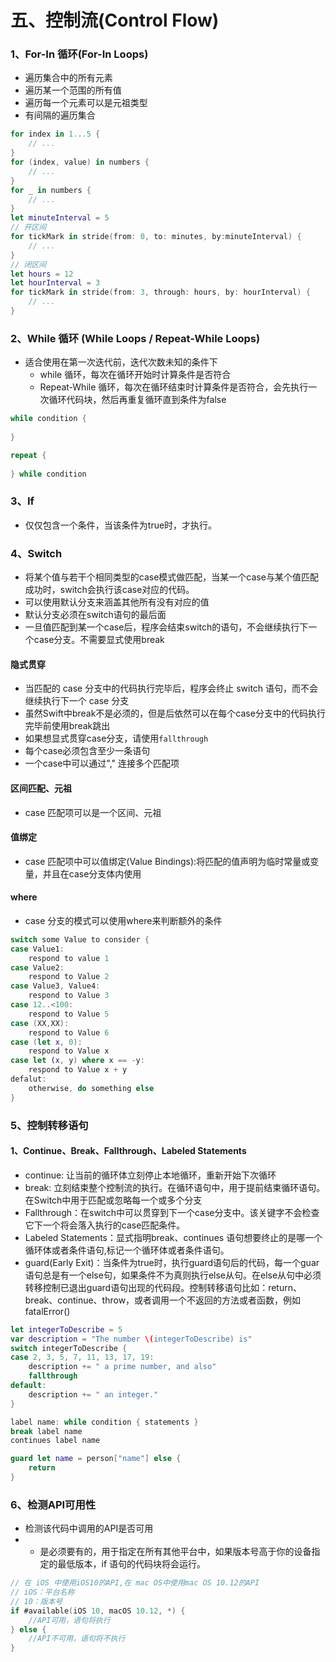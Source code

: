# 五、控制流(Control Flow)

### 1、For-In 循环(For-In Loops)

* 遍历集合中的所有元素
* 遍历某一个范围的所有值
* 遍历每一个元素可以是元祖类型
* 有间隔的遍历集合

```swift
for index in 1...5 {
    // ...
}
for (index, value) in numbers {
    // ...
}
for _ in numbers {
    // ...
}
let minuteInterval = 5
// 开区间
for tickMark in stride(from: 0, to: minutes, by:minuteInterval) {
    // ...
}
// 闭区间
let hours = 12
let hourInterval = 3
for tickMark in stride(from: 3, through: hours, by: hourInterval) {
    // ...
}
```

### 2、While 循环 (While Loops / Repeat-While Loops)

* 适合使用在第一次迭代前，迭代次数未知的条件下
    * while 循环，每次在循环开始时计算条件是否符合
    * Repeat-While 循环，每次在循环结束时计算条件是否符合，会先执行一次循环代码块，然后再重复循环直到条件为false

```swift
while condition {
    
}

repeat {
    
} while condition
```

### 3、If

* 仅仅包含一个条件，当该条件为true时，才执行。

### 4、Switch

* 将某个值与若干个相同类型的case模式做匹配，当某一个case与某个值匹配成功时，switch会执行该case对应的代码。
* 可以使用默认分支来涵盖其他所有没有对应的值
* 默认分支必须在switch语句的最后面
* 一旦值匹配到某一个case后，程序会结束switch的语句，不会继续执行下一个case分支。不需要显式使用break


#### 隐式贯穿

* 当匹配的 case 分支中的代码执行完毕后，程序会终止 switch 语句，而不会继续执行下一个 case 分支
* 虽然Swift中break不是必须的，但是后依然可以在每个case分支中的代码执行完毕前使用break跳出
* 如果想显式贯穿case分支，请使用```fallthrough```
* 每个case必须包含至少一条语句
* 一个case中可以通过"," 连接多个匹配项

#### 区间匹配、元祖

* case 匹配项可以是一个区间、元祖

#### 值绑定

* case 匹配项中可以值绑定(Value Bindings):将匹配的值声明为临时常量或变量，并且在case分支体内使用

#### where

* case 分支的模式可以使用where来判断额外的条件

```swift
switch some Value to consider {
case Value1:
    respond to value 1
case Value2:
    respond to Value 2
case Value3, Value4:
    respond to Value 3
case 12..<100:
    respond to Value 5
case (XX,XX):
    respond to Value 6
case (let x, 0):
    respond to Value x
case let (x, y) where x == -y:
    respond to Value x + y
defalut:
    otherwise, do something else
}
```

### 5、控制转移语句

#### 1、Continue、Break、Fallthrough、Labeled Statements

* continue: 让当前的循环体立刻停止本地循环，重新开始下次循环
* break: 立刻结束整个控制流的执行。在循环语句中，用于提前结束循环语句。在Switch中用于匹配或忽略每一个或多个分支
* Fallthrough：在switch中可以贯穿到下一个case分支中。该关键字不会检查它下一个将会落入执行的case匹配条件。
* Labeled Statements：显式指明break、continues 语句想要终止的是哪一个循环体或者条件语句,标记一个循环体或者条件语句。
* guard(Early Exit)：当条件为true时，执行guard语句后的代码，每一个guar语句总是有一个else句，如果条件不为真则执行else从句。在else从句中必须转移控制已退出guard语句出现的代码段。控制转移语句比如：return、break、continue、throw，或者调用一个不返回的方法或者函数，例如fatalError()

```swift
let integerToDescribe = 5
var description = "The number \(integerToDescribe) is"
switch integerToDescribe {
case 2, 3, 5, 7, 11, 13, 17, 19:
    description += " a prime number, and also"
    fallthrough
default:
    description += " an integer."
}

label name: while condition { statements }
break label name
continues label name

guard let name = person["name"] else {
    return
}
```

### 6、检测API可用性

* 检测该代码中调用的API是否可用
* * 是必须要有的，用于指定在所有其他平台中，如果版本号高于你的设备指定的最低版本，if 语句的代码块将会运行。

```swift
// 在 iOS 中使用iOS10的API,在 mac OS中使用mac OS 10.12的API
// iOS：平台名称
// 10：版本号
if #available(iOS 10, macOS 10.12, *) {
    //API可用，语句将执行
} else {
    //API不可用，语句将不执行
}
```


